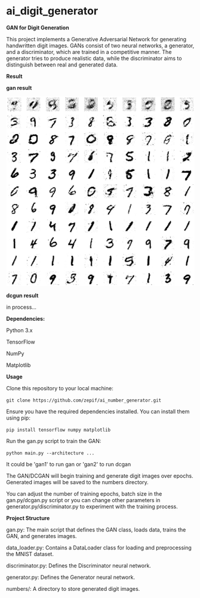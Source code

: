 # ai_digit_generator
 
**GAN for Digit Generation**

This project implements a Generative Adversarial Network for generating handwritten digit images. GANs consist of two neural networks, a generator, and a discriminator, which are trained in a competitive manner. The generator tries to produce realistic data, while the discriminator aims to distinguish between real and generated data.

**Result**

**gan result**

![plot](./numbers/result.jpg)

**dcgun result**

in process...

**Dependencies:**

Python 3.x

TensorFlow

NumPy

Matplotlib


**Usage**

Clone this repository to your local machine:

`git clone https://github.com/zepif/ai_number_generator.git`

Ensure you have the required dependencies installed. You can install them using pip:

`pip install tensorflow numpy matplotlib`

Run the gan.py script to train the GAN:

`python main.py --architecture ...`

It could be 'gan1' to run gan or 'gan2' to run dcgan


The GAN/DCGAN will begin training and generate digit images over epochs. Generated images will be saved to the numbers directory. 

You can adjust the number of training epochs, batch size in the gan.py/dcgan.py script or you can change other parameters in generator.py/discriminator.py to experiment with the training process.


**Project Structure**

gan.py: The main script that defines the GAN class, loads data, trains the GAN, and generates images.

data_loader.py: Contains a DataLoader class for loading and preprocessing the MNIST dataset.

discriminator.py: Defines the Discriminator neural network.

generator.py: Defines the Generator neural network.

numbers/: A directory to store generated digit images.
